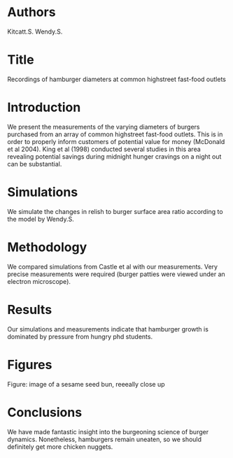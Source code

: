 # Authors
Kitcatt.S.
Wendy.S.

# Title
Recordings of hamburger diameters at common highstreet fast-food outlets

# Introduction
We present the measurements of the varying diameters of burgers purchased from an array of common highstreet fast-food outlets.
This is in order to properly inform customers of potential value for money (McDonald et al 2004).
King et al (1998) conducted several studies in this area revealing potential savings during midnight hunger cravings on a night out can be substantial.

# Simulations
We simulate the changes in relish to burger surface area ratio according to the model by Wendy.S.

# Methodology
We compared simulations from Castle et al with our measurements.
Very precise measurements were required (burger patties were viewed under an electron microscope).

# Results
Our simulations and measurements indicate that hamburger growth is dominated by pressure from hungry phd students.

# Figures
Figure: image of a sesame seed bun, reeeally close up

# Conclusions
We have made fantastic insight into the burgeoning science of burger dynamics. Nonetheless, hamburgers remain uneaten, so we should definitely get more chicken nuggets.